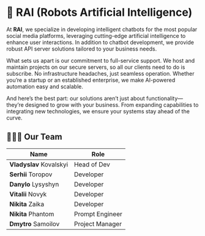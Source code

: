 # 🦾 RAI (Robots Artificial Intelligence)

At **RAI**, we specialize in developing intelligent chatbots for the most popular social media platforms, leveraging cutting-edge artificial intelligence to enhance user interactions. In addition to chatbot development, we provide robust API server solutions tailored to your business needs.

What sets us apart is our commitment to full-service support. We host and maintain projects on our secure servers, so all our clients need to do is subscribe. No infrastructure headaches, just seamless operation. Whether you’re a startup or an established enterprise, we make AI-powered automation easy and scalable.

And here’s the best part: our solutions aren’t just about functionality—they’re designed to grow with your business. From expanding capabilities to integrating new technologies, we ensure your systems stay ahead of the curve.


## 👨🏽‍🚀 Our Team

| Name                    | Role              |
|-------------------------|-------------------|
| **Vladyslav** Kovalskyi | Head of Dev       |
| **Serhii** Toropov      | Developer         |
| **Danylo** Lysyshyn     | Developer         |
| **Vitalii** Novyk       | Developer         |
| **Nikita** Zaika        | Developer         |
| **Nikita** Phantom      | Prompt Engineer   |
| **Dmytro** Samoilov     | Project Manager   |
